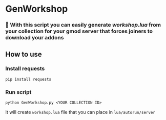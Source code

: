 # GenWorkshop
### :scroll: With this script you can easily generate *workshop.lua* from your collection for your gmod server that forces joiners to download your addons
## How to use

### Install requests

```
pip install requests
```

### Run script
```
python GenWorkshop.py <YOUR COLLECTION ID>
```

It will create `workshop.lua` file that you can place in `lua/autorun/server`
